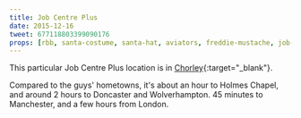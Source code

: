 ```yaml
---
title: Job Centre Plus
date: 2015-12-16
tweet: 677118803399090176
props: [rbb, santa-costume, santa-hat, aviators, freddie-mustache, job-centre-plus]
---
```

This particular Job Centre Plus location is in [Chorley](https://www.google.co.uk/maps/place/7+Hamilton+Rd,+Chorley,+Lancashire+PR7+2HB/@53.6495026,-2.6340631,3a,75y,333.65h,86.37t/data=!3m7!1e1!3m5!1stnNf0fkai0wsgmaxsVmN2g!2e0!6s%2F%2Fgeo3.ggpht.com%2Fcbk%3Fpanoid%3DtnNf0fkai0wsgmaxsVmN2g%26output%3Dthumbnail%26cb_client%3Dmaps_sv.tactile.gps%26thumb%3D2%26w%3D203%26h%3D100%26yaw%3D52.923615%26pitch%3D0!7i13312!8i6656!4m2!3m1!1s0x487b0c45cbc08713:0x5c68e0c17735f30c){:target="_blank"}.

Compared to the guys' hometowns, it's about an hour to Holmes Chapel, and around 2 hours to Doncaster and Wolverhampton. 45 minutes to Manchester, and a few hours from London.
